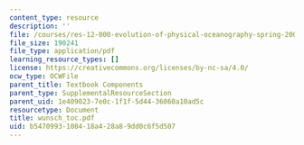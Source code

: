 ```yaml
---
content_type: resource
description: ''
file: /courses/res-12-000-evolution-of-physical-oceanography-spring-2007/b5470993108418a428a89dd0c6f5d507_wunsch_toc.pdf
file_size: 190241
file_type: application/pdf
learning_resource_types: []
license: https://creativecommons.org/licenses/by-nc-sa/4.0/
ocw_type: OCWFile
parent_title: Textbook Components
parent_type: SupplementalResourceSection
parent_uid: 1e409023-7e0c-1f1f-5d44-36060a10ad5c
resourcetype: Document
title: wunsch_toc.pdf
uid: b5470993-1084-18a4-28a8-9dd0c6f5d507
---
```


